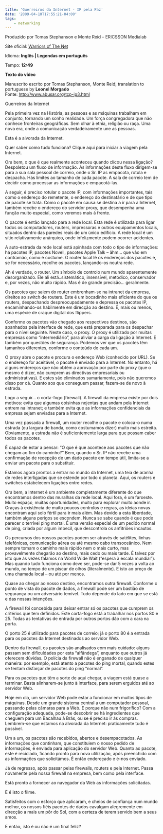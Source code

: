 ```yaml
---
title: 'Guerreiros da Internet - IP pela Paz'
date: '2009-04-10T17:55:21-04:00'
tags:
    - networking
---
```


<div class="snap_preview">Produzido por Tomas Stephanson e Monte Reid – ERICSSON Medialab

Site oficial: [Warriors of The Net](http://www.warriorsofthe.net/)

Idioma: **Inglês | Legendas em português**

Tempo: **12:49**

**Texto do vídeo**

Manuscrito escrito por Tomas Stephanson, Monte Reid, translation to portuguese by **Leonel Morgado**  
Fonte: <http://www.abusar.org/tcp-ip3.html>

Guerreiros da Internet

Pela primeira vez na História, as pessoas e as máquinas trabalham em conjunto, tornando um sonho realidade. Um força congregadora que não conhece fronteiras geográficas. Sem olhar à etnia, religião ou raça. Uma nova era, onde a comunicação verdadeiramente une as pessoas.

Esta é a alvorada da Internet.

Quer saber como tudo funciona? Clique aqui para iniciar a viagem pela Internet.

Ora bem, o que é que realmente aconteceu quando clicou nessa ligação? Despoletou um fluxo de informação. As informações deste fluxo dirigem-se para a sua sala pessoal de correio, onde o Sr. IP as empacota, rotula e despacha. Hás limites ao tamanho de cada pacote. A sala de correio tem de decidir como processar as informações e empacotá-las.

A seguir, é preciso rotular o pacote IP, com informações importantes, tais como o endereço do remetente, o endereço do destinatário e de que tipo de pacote se trata. Como o pacote em causa se destina a ir para a Internet, também recebe o endereço do servidor proxy, que desempenha uma função muito especial, como veremos mais à frente.

O pacote é então lançado para a rede local. Esta rede é utilizada para ligar todos os computadores, routers, impressoras e outros equipamentos locais, situados dentro das paredes reais de um único edifício. A rede local é um sítio relativamente anárquico, onde infelizmente podem ocorrer acidentes.

A auto-estrada da rede local está apinhada com todo o tipo de informações: há pacotes IP, pacotes Novell, pacotes Apple Talk – âhm… que vão em contramão, como é costume. O router local lê os endereços dos pacotes e, se for necessário, recolhe os pacotes, lançando-os noutra rede.

Ah é verdade, o router. Um símbolo de controlo num mundo aparentemente desorganizado. Ele ali está..sistemático, insensível, metódico, conservador e, por vezes, não muito rápido. Mas é de grande precisão… geralmente.

Os pacotes que saiem do router embrenham-se na intranet da empresa, direitos ao switch de routers. Este é um bocadinho mais eficiente do que os routers, despachando despreocupadamente e depressa os pacotes IP, encaminhando-os habilmente em direcção ao destino. É, mais ou menos, uma espécie de craque digital dos flippers.

Conforme os pacotes vão chegado aos respectivos destinos, são apanhados pela interface de rede, que está preparada para os despachar para o nível seguinte. Neste caso, o proxy. O proxy é utilizado por muitas empresas como “intermediário”, para aliviar a carga da ligação à Internet. E também por questões de segurança. Podemos ver que os pacotes têm tamanhos diferentes, conforme o conteúdo de cada um.

O proxy abre o pacote e procura o endereço Web (conhecido por URL). Se o endereço for aceitável, o pacote é enviado para a Internet. No entanto, há alguns endereços que não obtêm a aprovação por parte do proxy (que o mesmo é dizer, não cumprem as directivas empresariais ou administrativas). E estes são eliminados sumariamente, pois não queremos disso por cá. Quanto aos que conseguem passar, fazem-se de novo à estrada.

Logo a seguir… o corta-fogo (firewall). A firewall da empresa existe por dois motivos: evita que algumas coisinhas nojentas que andam pela Internet entrem na intranet; e também evita que as informações confidenciais da empresa sejam enviadas para a Internet.

Uma vez passada a firewall, um router recolhe o pacote e coloca-o numa estrada (ou largura de banda, como costumamos dizer) muito mais estreita. Obviamente, a estrada não é suficientemente larga para que possam caber todos os pacotes.

É capaz de estar a pensar: “O que é que acontece aos pacotes que não chegam ao fim do caminho?” Bem, quando o Sr. IP não recebe uma confirmação de recepção de um dado pacote em tempo útil, limita-se a enviar um pacote para o substituir.

Estamos agora prontos a entrar no mundo da Internet, uma teia de aranha de redes interligadas que se estende por todo o planeta. Aqui, os routers e switches estabelecem ligações entre redes.

Ora bem, a Internet é um ambiente completamente diferente do que encontramos dentro das muralhas da rede local. Aqui fora, é um faroeste. Muito espaço, muitas oportunidades, muito para explorar muito aonde ir. Graças à existência de muito poucos controlos e regras, as ideias novas encontram aqui solo fértil para ir mais além. Mas devido a esta liberdade, também alguns perigos se escondem. Nunca se sabe quando é que pode parecer o terrível ping mortal. É uma versão especial de um pedido normal de ping, criada por algum imbecil, que descontrola os anfitriões incautos.

Os percursos dos nossos pacotes podem ser através de satélites, linhas telefónicas, comunicação aérea ou até mesmo cabo transoceânico. Nem sempre tomam o caminho mais rápido nem o mais curto, mas provavelmente chegarão ao destino, mais cedo ou mais tarde. É talvez por isto que às vezes falamos na World Wide Wait (”espera à escala mundial”). Mas quando tudo funciona como deve ser, pode-se dar 5 vezes a volta ao mundo, no tempo de um piscar de olhos (literalmente). E isto ao preço de uma chamada local – ou até por menos.

Quase ao chegar ao nosso destino, encontramos outra firewall. Conforme o ponto de vista do pacote de dados, a firewall pode ser um bastião de segurança ou um adversário temível. Tudo depende do lado em que se está e das nossas intenções.

A firewall foi concebida para deixar entrar só os pacotes que cumprem os critérios que tem definidos. Este corta-fogo está a trabalhar nos portos 80 e 25. Todas as tentativas de entrada por outros portos dão com a cara na porta.

O porto 25 é utilizado para pacotes de correio; já o porto 80 é a entrada para os pacotes da Internet destinados ao servidor Web.

Dentro da firewall, os pacotes são analisados com mais cuidado: alguns passam sem dificuldades por esta “alfândega”, enquanto que outros já oferecem dúvidas. O polícia da firewall não é enganado de qualquer maneira: por exemplo, está atento a pacotes do ping mortal, quando estes se tentam disfarçar de pacotes do ping “normal”.

Para os pacotes que têm a sorte de aqui chegar, a viagem está quase a terminar. Basta alinharem-se junto à interface, para serem erguidos até ao servidor Web.

Hoje em dia, um servidor Web pode estar a funcionar em muitos tipos de máquinas. Desde um grande sistema central a um computador pessoal, passando pelas câmaras para a Web. E porque não num frigorífico? Com a configuração adequada, pode-se descobrir se há ingredientes que cheguem para um Bacalhau à Brás, ou se é preciso ir às compras. Lembrem-se que estamos na alvorada da Internet: praticamente tudo é possível.

Um a um, os pacotes são recebidos, abertos e desempacotados. As informações que continham, que constituiem o nosso pedido de informações, é enviada para aplicação do servidor Web. Quanto ao pacote, este é reciclado, ficando pronto para nova utilização, após preenchido com as informações que solicitámos. É então endereçado e é-nos enviado.

Já de regresso, após passar pelas firewalls, routers e pela Internet. Passa novamente pela nossa firewall na empresa, bem como pela interface.

Está pronto a fornecer ao navegador da Web as informações solicitadas.

E é isto o filme.

Satisfeitos com o esforço que aplicaram, e cheios de confiança num mundo melhor, os nossos fiéis pacotes de dados cavalgam alegremente em direcção a mais um pôr do Sol, com a certeza de terem servido bem a seus amos.

E então, isto é ou não é um final feliz?

</div>
